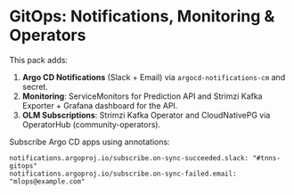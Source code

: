 # GitOps: Notifications, Monitoring & Operators

This pack adds:
1. **Argo CD Notifications** (Slack + Email) via `argocd-notifications-cm` and secret.
2. **Monitoring**: ServiceMonitors for Prediction API and Strimzi Kafka Exporter + Grafana dashboard for the API.
3. **OLM Subscriptions**: Strimzi Kafka Operator and CloudNativePG via OperatorHub (community-operators).

Subscribe Argo CD apps using annotations:
```
notifications.argoproj.io/subscribe.on-sync-succeeded.slack: "#tnns-gitops"
notifications.argoproj.io/subscribe.on-sync-failed.email: "mlops@example.com"
```
